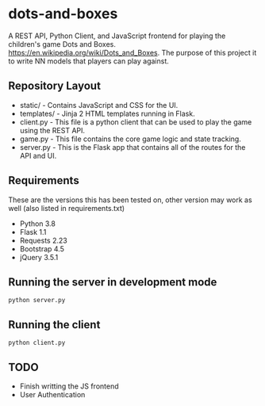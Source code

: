 # dots-and-boxes
A REST API, Python Client, and JavaScript frontend for playing the children's game Dots and Boxes. https://en.wikipedia.org/wiki/Dots_and_Boxes. The purpose of this project it to write NN models that players can play against.


## Repository Layout
 - static/ - Contains JavaScript and CSS for the UI.
 - templates/ - Jinja 2 HTML templates running in Flask.
 - client.py - This file is a python client that can be used to play the game using the REST API.
 - game.py - This file contains the core game logic and state tracking.
 - server.py - This is the Flask app that contains all of the routes for the API and UI.

 ## Requirements
 These are the versions this has been tested on, other version may work as well (also listed in requirements.txt)
  - Python 3.8
  - Flask 1.1
  - Requests 2.23
  - Bootstrap 4.5
  - jQuery 3.5.1

## Running the server in development mode
    python server.py

## Running the client
    python client.py

  ## TODO
   - Finish writting the JS frontend
   - User Authentication
   